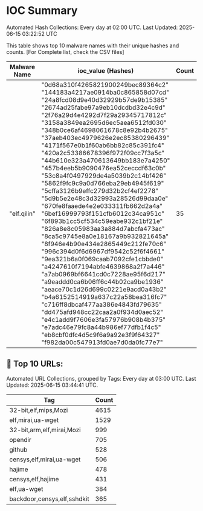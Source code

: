 # IOC Summary

Automated Hash Collections: Every day at 02:00 UTC. Last Updated: 2025-06-15 03:22:52 UTC

This table shows top 10 malware names with their unique hashes and counts. [For Complete list, check the CSV files]

| Malware Name | ioc_value (Hashes) | Count |
|--------------|--------------------|-------|
|  "elf.qilin" |  "0d68a310f4265821900249bec89364c2"<br> "144183a4217ae0914ba0c865858d07cd"<br> "24a8fcd08d9e40d32929b57de9b15385"<br> "2674ad25fabe97a9eb10dcdbd32e4c9d"<br> "2f76a29d4e4292d7f29a29345717812c"<br> "3158a3849ea2695d6ec5aea6512fd030"<br> "348b0ce6af4698061678c8e92b4b2675"<br> "37aeb403ec4979626e2ec85380296439"<br> "4171f567e0b1f60ab6bb82c85c391fc4"<br> "420a2c53386678396f972f09cc7f3a5c"<br> "44b610e323a470613649bb183e7a4250"<br> "457b4eeb5b9090476ea52ceccdf63c0b"<br> "53c8a4f0497929de4a5039b2c14bf426"<br> "5862f9fc9c9a0d766eba29eb4945f619"<br> "5cffa3126b9effc279d32b2cf4ef2278"<br> "5d9b5e2e48c3d32993a28526d99daa0e"<br> "670fe8faaede4e2e033311fb662d2a4a"<br> "6bef16999793f151cfb6012c34ca951c"<br> "6f893b1cc5cf534c59eabe932c1bf21e"<br> "826a8e8c05983aa3a884d7abcfa473ac"<br> "8ca5c9745e8a0e18167a9b932821645a"<br> "8f946e4b90e434e2865449c212fe70c6"<br> "996c394d0f6d6967df9542c52f6f4661"<br> "9ea321b6a0f069caab7092cfe1cbbde0"<br> "a4247610f7194abfe4639868a2f7a446"<br> "a7ab0969bf6641cd0c7228ae95f6d217"<br> "a9eaddd0ca6b06ff6c44b02ca9be1936"<br> "aeace70c1d26d699c0221e9acd0a43b2"<br> "b4a6152514919a637c22a58bea316fc7"<br> "c716ff8dbcaf477aa386e4843fd79635"<br> "dd475afd948cc22caa2a0f934d0aec52"<br> "e4c1add9f7606e3fa57976b908b4b375"<br> "e7adc46e79fc8a44b986ef77dfb1f4c5"<br> "eb8cbf0dfc4d5c9f6a9a92e3f9f64327"<br> "f982da00c547913fd0ae7d0da0fc77e7" | 35 |

<!-- url_summary_start -->
## 🔗 Top 10 URLs:

Automated URL Collections, grouped by Tags: Every day at 03:00 UTC. Last Updated: 2025-06-15 03:44:41 UTC.

| Tag | Count |
|-----|-------|
| 32-bit,elf,mips,Mozi | 4615 |
| elf,mirai,ua-wget | 1529 |
| 32-bit,arm,elf,mirai,Mozi | 999 |
| opendir | 705 |
| github | 528 |
| censys,elf,mirai,ua-wget | 506 |
| hajime | 478 |
| censys,elf,hajime | 431 |
| elf,ua-wget | 384 |
| backdoor,censys,elf,sshdkit | 365 |
<!-- url_summary_end -->
